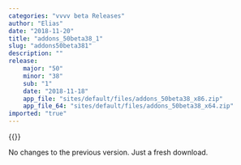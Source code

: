 ```yaml
---
categories: "vvvv beta Releases"
author: "Elias"
date: "2018-11-20"
title: "addons_50beta38_1"
slug: "addons50beta381"
description: ""
release: 
    major: "50"
    minor: "38"
    sub: "1"
    date: "2018-11-18"
    app_file: "sites/default/files/addons_50beta38_x86.zip"
    app_file_64: "sites/default/files/addons_50beta38_x64.zip"
imported: "true"
---
```


{{<previousRelease>}}


No changes to the previous version. Just a fresh download.